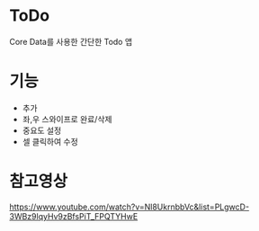 # ToDo
Core Data를 사용한 간단한 Todo 앱

# 기능
- 추가
- 좌,우 스와이프로 완료/삭제
- 중요도 설정
- 셀 클릭하여 수정

# 참고영상
https://www.youtube.com/watch?v=Nl8UkrnbbVc&list=PLgwcD-3WBz9lqyHv9zBfsPiT_FPQTYHwE
